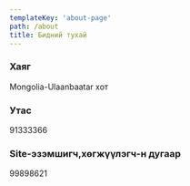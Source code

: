 ```yaml
---
templateKey: 'about-page'
path: /about
title: Бидний тухай
---
```

### Хаяг
Mongolia-Ulaanbaatar хот 

### Утас
91333366

### Site-эзэмшигч,хөгжүүлэгч-н дугаар
99898621 
